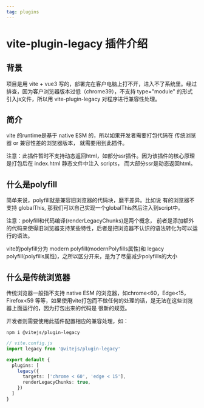 ```yaml
---
tag: plugins
---
```


# vite-plugin-legacy 插件介绍

## 背景

项目是用 vite + vue3 写的，部署完在客户电脑上打不开，进入不了系统里。经过排查，因为客户浏览器版本过低（chrome39），不支持 type="module" 的形式引入js文件，所以用 vite-plugin-legacy 对程序进行兼容性处理。

## 简介

vite 的runtime是基于 native ESM 的，所以如果开发者需要打包代码在 传统浏览器 or 兼容性差的浏览器版本， 就需要用到此插件。

注意：此插件暂时不支持动态返回html，如部分ssr插件。因为该插件的核心原理是打包后在 index.html 静态文件中注入 scripts， 而大部分ssr是动态返回html。

## 什么是polyfill

简单来说，polyfill就是兼容旧浏览器的代码块，磨平差异。比如说 有的浏览器不支持 globalThis, 那我们可以自己实现一个globalThis然后注入到script中。

注意：polyfill和代码编译(renderLegacyChunks)是两个概念， 前者是添加额外的代码来使得旧浏览器支持某些特性，后者是把浏览器不认识的语法转化为可以运行的语法。

vite的polyfill分为 modern polyfill(modernPolyfills属性)和 legacy polyfill(polyfills属性)，之所以区分开来，是为了尽量减少polyfills的大小

## 什么是传统浏览器

传统浏览器一般指不支持 native ESM 的浏览器，如chrome<60，Edge<15，Firefox<59 等等，如果使用vite打包而不做任何的处理的话，是无法在这些浏览器上面运行的，因为打包出来的代码是 很新的规范。

开发者则需要使用此插件配置相应的兼容处理，如：

```shell
npm i @vitejs/plugin-legacy
```

```ts
// vite.config.js
import legacy from '@vitejs/plugin-legacy'

export default {
  plugins: [
    legacy({
      targets: ['chrome < 60', 'edge < 15'],
      renderLegacyChunks: true,
    })
  ]
}
```
